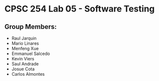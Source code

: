 # CPSC 254 Lab 05 -  Software Testing

## Group Members: 
* Raul Jarquin
* Mario Linares
* Menfeng Xue
* Emmanuel Salcedo
* Kevin Viers
* Saul Andrade
* Josue Cota
* Carlos Almontes

